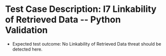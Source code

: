 # Test Case Description: I7 Linkability of Retrieved Data -- Python Validation
- Expected test outcome: No Linkability of Retrieved Data threat should be detected here.